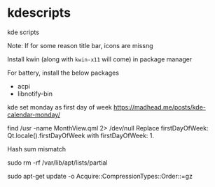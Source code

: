 # kdescripts
kde scripts

Note: 
If for some reason title bar, icons are missng

Install kwin (along with `kwin-x11` will come) in package manager


For battery, install the below packages

- acpi
- libnotify-bin


kde set monday as first day of week
https://madhead.me/posts/kde-calendar-monday/

find /usr -name MonthView.qml 2> /dev/null
Replace firstDayOfWeek: Qt.locale().firstDayOfWeek with firstDayOfWeek: 1.


Hash sum mismatch

sudo rm -rf /var/lib/apt/lists/partial

sudo apt-get update -o Acquire::CompressionTypes::Order::=gz
